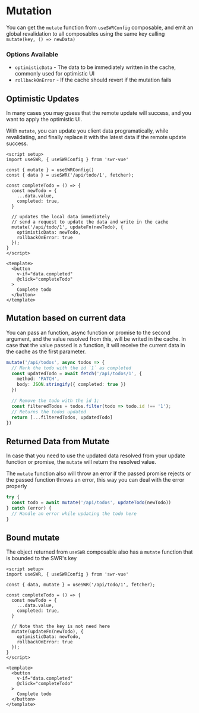 # Mutation

You can get the `mutate` function from `useSWRConfig` composable, and emit an global revalidation to all composables using the same key calling `mutate(key, () => newData)`

### Options Available

- `optimisticData` - The data to be immediately written in the cache, commonly used for optimistic UI
- `rollbackOnError` - If the cache should revert if the mutation fails

## Optimistic Updates

In many cases you may guess that the remote update will success, and you want to apply the optimistic UI.

With `mutate`, you can update you client data programatically, while revalidating, and finally replace it with the latest data if the remote update success.

```vue
<script setup>
import useSWR, { useSWRConfig } from 'swr-vue'

const { mutate } = useSWRConfig()
const { data } = useSWR('/api/todo/1', fetcher);

const completeTodo = () => {
  const newTodo = {
    ...data.value,
    completed: true,
  }

  // updates the local data immediately
  // send a request to update the data and write in the cache
  mutate('/api/todo/1', updateFn(newTodo), {
    optimisticData: newTodo,
    rollbackOnError: true
  });
}
</script>

<template>
  <button
    v-if="data.completed"
    @click="completeTodo"
  >
    Complete todo
  </button>
</template>
```

## Mutation based on current data

You can pass an function, async function or promise to the second argument, and the value resolved from this, will be writed in the cache. In case that the value passed is a function, it will receive the current data in the cache as the first parameter.

```ts
mutate('/api/todos', async todos => {
  // Mark the todo with the id `1` as completed
  const updatedTodo = await fetch('/api/todos/1', {
    method: 'PATCH',
    body: JSON.stringify({ completed: true })
  })

  // Remove the todo with the id 1; 
  const filteredTodos = todos.filter(todo => todo.id !== '1');
  // Returns the todos updated
  return [...filteredTodos, updatedTodo]
})
```

## Returned Data from Mutate

In case that you need to use the updated data resolved from your update function or promise, the `mutate` will return the resolved value.

The `mutate` function also will throw an error if the passed promise rejects or the passed function throws an error, this way you can deal with the error properly

```ts
try {
  const todo = await mutate('/api/todos', updateTodo(newTodo))
} catch (error) {
  // Handle an error while updating the todo here
}
```

## Bound mutate

The object returned from `useSWR` composable also has a `mutate` function that is bounded to the SWR's key

```vue
<script setup>
import useSWR, { useSWRConfig } from 'swr-vue'

const { data, mutate } = useSWR('/api/todo/1', fetcher);

const completeTodo = () => {
  const newTodo = {
    ...data.value,
    completed: true,
  }

  // Note that the key is not need here
  mutate(updateFn(newTodo), {
    optimisticData: newTodo,
    rollbackOnError: true
  });
}
</script>

<template>
  <button
    v-if="data.completed"
    @click="completeTodo"
  >
    Complete todo
  </button>
</template>
```
